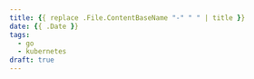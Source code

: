 ```yaml
---
title: {{ replace .File.ContentBaseName "-" " " | title }}
date: {{ .Date }}
tags:
  - go
  - kubernetes
draft: true
---
```

